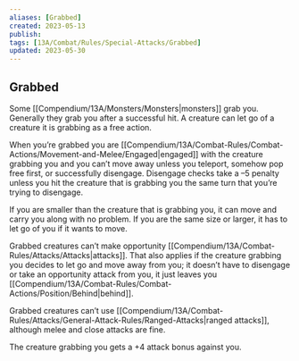 ```yaml
---
aliases: [Grabbed]
created: 2023-05-13
publish: 
tags: [13A/Combat/Rules/Special-Attacks/Grabbed]
updated: 2023-05-30
---
```


## Grabbed

Some [[Compendium/13A/Monsters/Monsters|monsters]] grab you. Generally they grab you after a successful hit. A creature can let go of a creature it is grabbing as a free action.

When you’re grabbed you are [[Compendium/13A/Combat-Rules/Combat-Actions/Movement-and-Melee/Engaged|engaged]] with the creature grabbing you and you can’t move away unless you teleport, somehow pop free first, or successfully disengage. Disengage checks take a –5 penalty unless you hit the creature that is grabbing you the same turn that you’re trying to disengage.

If you are smaller than the creature that is grabbing you, it can move and carry you along with no problem. If you are the same size or larger, it has to let go of you if it wants to move.

Grabbed creatures can’t make opportunity [[Compendium/13A/Combat-Rules/Attacks/Attacks|attacks]]. That also applies if the creature grabbing you decides to let go and move away from you; it doesn’t have to disengage or take an opportunity attack from you, it just leaves you [[Compendium/13A/Combat-Rules/Combat-Actions/Position/Behind|behind]].

Grabbed creatures can’t use [[Compendium/13A/Combat-Rules/Attacks/General-Attack-Rules/Ranged-Attacks|ranged attacks]], although melee and close attacks are fine.

The creature grabbing you gets a +4 attack bonus against you.